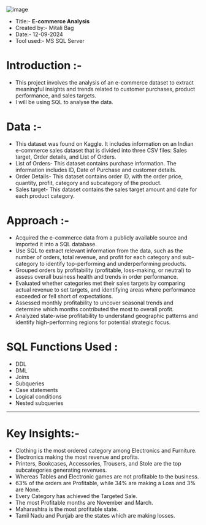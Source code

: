 ![image](https://github.com/user-attachments/assets/65bbbd35-c186-4857-babe-d186293407f3)

- Title:- **E-commerce Analysis**
- Created by:- Mitali Bag
- Date:- 12-09-2024
- Tool used:- MS SQL Server

# Introduction :-
- This project involves the analysis of an e-commerce dataset to extract meaningful insights and trends related to customer purchases, product performance, and sales targets.
- I will be using SQL to analyse the data.

# Data :-
- This dataset was found on Kaggle. It includes information on an Indian e-commerce sales dataset that is divided into three CSV files: Sales target, Order details, and List of Orders.
- List of Orders- This dataset contains purchase information. The information includes ID, Date of Purchase and customer details.
- Order Details- This dataset contains order ID, with the order price, quantity, profit, category and subcategory of the product.
- Sales target- This dataset contains the sales target amount and date for each product category.

# Approach :-
- Acquired the e-commerce data from a publicly available source and imported it into a SQL database.
- Use SQL to extract relevant information from the data, such as the number of orders, total revenue, and profit for each category and sub-category to identify top-performing and underperforming products.
- Grouped orders by profitability (profitable, loss-making, or neutral) to assess overall business health and trends in order performance.
- Evaluated whether categories met their sales targets by comparing actual revenue to set targets, and identifying areas where performance exceeded or fell short of expectations.
- Assessed monthly profitability to uncover seasonal trends and determine which months contributed the most to overall profit.
- Analyzed state-wise profitability to understand geographic patterns and identify high-performing regions for potential strategic focus.

# SQL Functions Used :
- DDL
- DML
- Joins
- Subqueries
- Case statements
- Logical conditions
- Nested subqueries
  
-----------------------------------------
# Key Insights:-
- Clothing is the most ordered category among Electronics and Furniture.
- Electronics making the most revenue and profits.
- Printers, Bookcases, Accessories, Trousers, and Stole are the top subcategories generating revenues.
- Whereas Tables and Electronic games are not profitable to the business.
- 63% of the orders are Profitable, while 34% are making a Loss and 3% are None.
- Every Category has achieved the Targeted Sale.
- The most Profitable months are November and March.
- Maharashtra is the most profitable state.
- Tamil Nadu and Punjab are the states which are making losses.<br>











